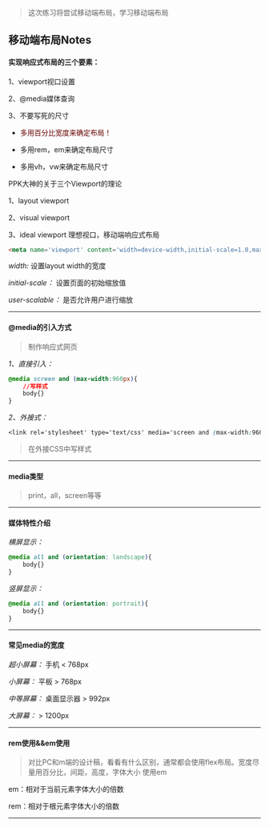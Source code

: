 > 这次练习将尝试移动端布局，学习移动端布局

## 移动端布局Notes

#### 实现响应式布局的三个要素：

1、viewport视口设置

2、@media媒体查询

3、不要写死的尺寸

* <font color=#600>多用百分比宽度来确定布局！</font>

* 多用rem，em来确定布局尺寸

* 多用vh，vw来确定布局尺寸

PPK大神的关于三个Viewport的理论

1、layout viewport

2、visual viewport

3、ideal viewport  理想视口，移动端响应式布局

```html
<meta name='viewport' content='width=device-width,initial-scale=1.0,maximun-scale=1.0,user-scalable=no'>
```

*width:* 设置layout width的宽度

*initial-scale：* 设置页面的初始缩放值

*user-scalable：* 是否允许用户进行缩放

---

#### @media的引入方式

> 制作响应式网页

*1、直接引入：* 

```css
@media screen and (max-width:960px){
    //写样式
    body{}
}
```

*2、外接式：* 

```css
<link rel='stylesheet' type='text/css' media='screen and (max-width:960px)' href='...'>
```

> 在外接CSS中写样式

---

#### media类型

> print，all，screen等等

---

#### 媒体特性介绍

*横屏显示：* 

```css
@media all and (orientation: landscape){
    body{}
}
```

*竖屏显示：* 

```css
@media all and (orientation: portrait){
    body{}
}
```

---

#### 常见media的宽度

*超小屏幕：* 手机 < 768px

*小屏幕：* 平板 > 768px

*中等屏幕：* 桌面显示器 > 992px

*大屏幕：* > 1200px

---

#### rem使用&&em使用

> 对比PC和m端的设计稿，看看有什么区别，通常都会使用flex布局。宽度尽量用百分比，间距，高度，字体大小 使用em

em：相对于当前元素字体大小的倍数

rem：相对于根元素字体大小的倍数

---


